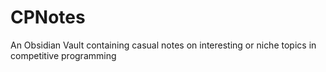 # CPNotes
An Obsidian Vault containing casual notes on interesting or niche topics in competitive programming
